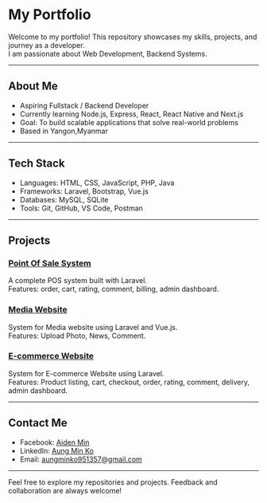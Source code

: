 #  My Portfolio

Welcome to my portfolio! This repository showcases my skills, projects, and journey as a developer.  
I am passionate about Web Development, Backend Systems.

---

##  About Me
-  Aspiring Fullstack / Backend Developer  
-  Currently learning Node.js, Express, React, React Native and Next.js 
-  Goal: To build scalable applications that solve real-world problems  
-  Based in Yangon,Myanmar  

---

##  Tech Stack
- Languages: HTML, CSS, JavaScript, PHP, Java  
- Frameworks: Laravel, Bootstrap, Vue.js  
- Databases: MySQL, SQLite
- Tools: Git, GitHub, VS Code, Postman

---

##  Projects
###  [Point Of Sale System](#)
A complete POS system built with Laravel.  
Features: order, cart, rating, comment, billing, admin dashboard.

###  [Media Website](#)
System for Media website using Laravel and Vue.js.  
Features: Upload Photo, News, Comment.

###  [E-commerce Website](#)
System for E-commerce Website using Laravel.  
Features: Product listing, cart, checkout, order, rating, comment, delivery, admin dashboard.

---

##  Contact Me
- Facebook: [Aiden Min](https://www.facebook.com/profile.php?id=61571911991566&mibextid=wwXIfr&mibextid=wwXIfr)  
- LinkedIn: [Aung Min Ko](https://www.linkedin.com/in/aung-min-ko-20b317346)  
- Email: aungminko951357@gmail.com

---

 Feel free to explore my repositories and projects. Feedback and collaboration are always welcome!
